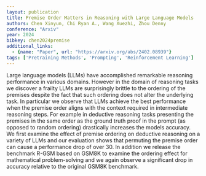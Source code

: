 ```yaml
---
layout: publication
title: Premise Order Matters in Reasoning with Large Language Models
authors: Chen Xinyun, Chi Ryan A., Wang Xuezhi, Zhou Denny
conference: "Arxiv"
year: 2024
bibkey: chen2024premise
additional_links:
  - {name: "Paper", url: "https://arxiv.org/abs/2402.08939"}
tags: ['Pretraining Methods', 'Prompting', 'Reinforcement Learning']
---
```

Large language models (LLMs) have accomplished remarkable reasoning performance in various domains. However in the domain of reasoning tasks we discover a frailty LLMs are surprisingly brittle to the ordering of the premises despite the fact that such ordering does not alter the underlying task. In particular we observe that LLMs achieve the best performance when the premise order aligns with the context required in intermediate reasoning steps. For example in deductive reasoning tasks presenting the premises in the same order as the ground truth proof in the prompt (as opposed to random ordering) drastically increases the models accuracy. We first examine the effect of premise ordering on deductive reasoning on a variety of LLMs and our evaluation shows that permuting the premise order can cause a performance drop of over 30. In addition we release the benchmark R-GSM based on GSM8K to examine the ordering effect for mathematical problem-solving and we again observe a significant drop in accuracy relative to the original GSM8K benchmark.
